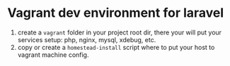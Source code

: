 Vagrant dev environment for laravel
==========

1. create a `vagrant` folder in your project root dir, there your will put your services setup: php, nginx, mysql, xdebug, etc.
2. copy or create a `homestead-install` script where to put your host to vagrant machine config.
